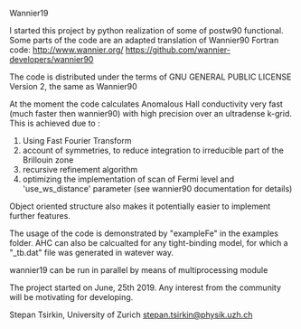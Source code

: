 Wannier19

I started this project by python realization of some of postw90 functional.
Some parts of the code are an adapted translation of Wannier90 Fortran code:
http://www.wannier.org/
https://github.com/wannier-developers/wannier90

The code is distributed under the terms of  GNU GENERAL PUBLIC LICENSE  Version 2, the same as Wannier90

At the moment the code calculates Anomalous Hall conductivity very fast (much faster then wannier90) with high precision over an 
ultradense k-grid. This is achieved due to :

1) Using Fast Fourier Transform
2) account of symmetries, to reduce integration to irreducible part of the Brillouin zone
3) recursive refinement algorithm
4) optimizing the implementation of scan of Fermi level and 'use_ws_distance' parameter (see wannier90 documentation for details) 

Object oriented structure also makes it potentially easier to implement further features. 

The usage of the code  is demonstrated by "exampleFe" in the examples folder.
AHC can also be calcualted for any tight-binding model, for which a "_tb.dat" file was generated in watever way.

wannier19 can be run in parallel by means of multiprocessing module

The project started on June, 25th 2019. 
Any interest from the community will be motivating for developing.


Stepan Tsirkin, 
University of Zurich
stepan.tsirkin@physik.uzh.ch
